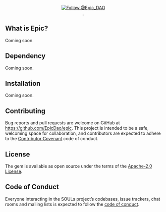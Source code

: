 <p align="center">
  <a href="https://twitter.com/intent/follow?screen_name=Epic_DAO">
    <img src="https://img.shields.io/twitter/follow/Epic_DAO.svg?label=Follow%20@Epic_DAO" alt="Follow @Epic_DAO" />
  </a>
  <br/>

  <a aria-label="License" href="https://github.com/EpicDao/epic/blob/master/LICENSE.txt">
    <img alt="" src="https://badgen.net/badge/license/Apache/blue">
  </a>
    <a aria-label="Code of Conduct" href="https://github.com/EpicDao/epic/blob/master/CODE_OF_CONDUCT.md">
    <img alt="" src="https://img.shields.io/badge/Contributor%20Covenant-2.1-4baaaa.svg">
  </a>
</p>


## What is Epic?
Coming soon.

## Dependency
Coming soon.

## Installation
Coming soon.

## Contributing

Bug reports and pull requests are welcome on GitHub at https://github.com/EpicDao/epic. This project is intended to be a safe, welcoming space for collaboration, and contributors are expected to adhere to the [Contributor Covenant](http://contributor-covenant.org) code of conduct.

## License

The gem is available as open source under the terms of the [Apache-2.0 License](https://www.apache.org/licenses/LICENSE-2.0).

## Code of Conduct

Everyone interacting in the SOULs project’s codebases, issue trackers, chat rooms and mailing lists is expected to follow the [code of conduct](https://github.com/EpicDao/epic/blob/master/CODE_OF_CONDUCT.md).

